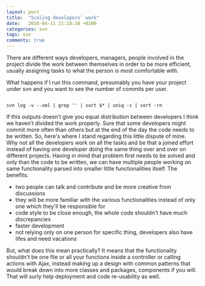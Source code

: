 ```yaml
---
layout: post
title:  "Scaling developers’ work"
date:   2016-04-11 21:18:10 +0200
categories: svn
tags: svn
comments: true
---
```


There are different ways developers, managers, people involved in the project divide the work between themselves in order to be more efficient, usually assigning tasks to what the person is most comfortable with. 

What happens if I run this command, presumably you have your project under svn and you want to see the number of commits per user. 

<code>
svn log -v --xml | grep '<author.*/author>' | sort $* | uniq -c | sort -rn 
</code>

If this outputs doesn’t give you equal distribution between developers I think we haven’t divided the work properly. Sure that some developers might commit more often than others but at the end of the day the code needs to be written.
So, here's where I stand regarding this little dispute of mine. Why not all the developers work on all the tasks and be that a joined effort instead of having one developer doing the same thing over and over on different projects. Having in mind that problem first needs to be solved and only than the code to be written, we can have multiple people working on same functionality parsed into smaller little functionalities itself. The benefits: 

- two people can talk and contribute and be more creative from discussions
- they will be more familiar with the various functionalities instead of only one which they'll be responsible for
- code style to be close enough, the whole code shouldn't have much discrepancies 
- faster development
- not relying only on one person for specific thing, developers also have lifes and need vacations

But, what does this mean practically? It means that the functionality shouldn't be one file or all your functions inside a controller or calling actions with Ajax, instead making up a design with common patterns that would break down into more classes and packages, components if you will. That will surly help deployment and code re-usability as well.
